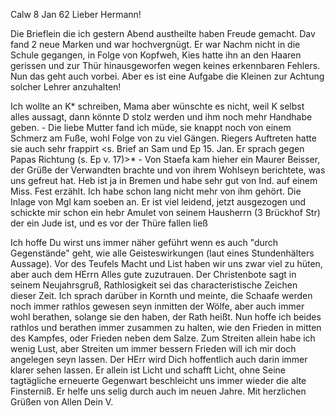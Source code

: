  Calw 8 Jan 62
Lieber Hermann!

Die Brieflein die ich gestern Abend austheilte haben Freude gemacht. Dav fand 2 neue Marken und war hochvergnügt. Er war Nachm nicht in die Schule gegangen, in Folge von Kopfweh, Kies hatte ihn an den Haaren gerissen und zur Thür hinausgeworfen wegen keines erkennbaren Fehlers. Nun das geht auch vorbei. Aber es ist eine Aufgabe die Kleinen zur Achtung solcher Lehrer anzuhalten!

Ich wollte an K<ies>* schreiben, Mama aber wünschte es nicht, weil K selbst alles aussagt, dann könnte D stolz werden und ihm noch mehr Handhabe geben. - Die liebe Mutter fand ich müde, sie knappt noch von einem Schmerz am Fuße, wohl Folge von zu viel Gängen. Riegers Auftreten hatte sie auch sehr frappirt <s. Brief an Sam und Ep 15. Jan. Er sprach gegen Papas Richtung (s. Ep v. 17)>* - Von Staefa kam hieher ein Maurer Beisser, der Grüße der Verwandten brachte und von ihrem Wohlseyn berichtete, was uns gefreut hat. 
Heb ist ja in Bremen und habe sehr gut von Ind. auf einem Miss. Fest erzählt. Ich habe schon lang nicht mehr von ihm gehört. Die Inlage von Mgl kam soeben an. Er ist viel leidend, jetzt ausgezogen und schickte mir schon ein hebr Amulet von seinem Hausherrn (3 Brückhof Str) der ein Jude ist, und es vor der Thüre fallen ließ

Ich hoffe Du wirst uns immer näher geführt wenn es auch "durch Gegenstände" geht, wie alle Geisteswirkungen (laut eines Stundenhälters Aussage). Vor des Teufels Macht und List haben wir uns zwar viel zu hüten, aber auch dem HErrn Alles gute zuzutrauen. Der Christenbote sagt in seinem Neujahrsgruß, Rathlosigkeit sei das characteristische Zeichen dieser Zeit. Ich sprach darüber in Kornth und meinte, die Schaafe werden noch immer rathlos gewesen seyn inmitten der Wölfe, aber auch immer wohl berathen, solange sie den haben, der Rath heißt. Nun hoffe ich beides rathlos und berathen immer zusammen zu halten, wie den Frieden in mitten des Kampfes, oder Frieden neben dem Salze. Zum Streiten allein habe ich wenig Lust, aber Streiten um immer bessern Frieden will ich mir doch angelegen seyn lassen. Der HErr wird Dich hoffentlich auch darin immer klarer sehen lassen. Er allein ist Licht und schafft Licht, ohne Seine tagtägliche erneuerte Gegenwart beschleicht uns immer wieder die alte Finsterniß. Er helfe uns selig durch auch im neuen Jahre. Mit herzlichen Grüßen von Allen
 Dein V.

